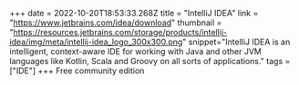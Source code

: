 +++
date = 2022-10-20T18:53:33.268Z
title = "IntelliJ IDEA"
link = "https://www.jetbrains.com/idea/download"
thumbnail = "https://resources.jetbrains.com/storage/products/intellij-idea/img/meta/intellij-idea_logo_300x300.png"
snippet="IntelliJ IDEA is an intelligent, context-aware IDE for working with Java and other JVM languages like Kotlin, Scala and Groovy on all sorts of applications."
tags = ["IDE"]
+++
Free community edition
